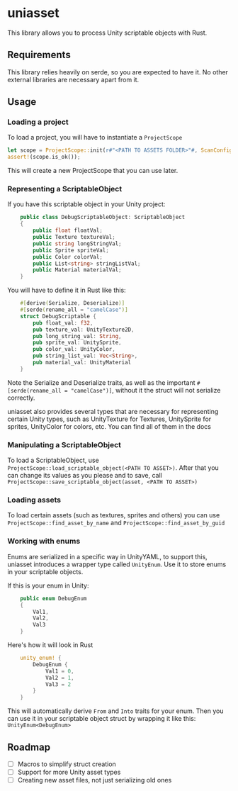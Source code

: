 ﻿# uniasset

This library allows you to process Unity scriptable objects with Rust.

## Requirements

This library relies heavily on serde, so you are expected to have it.
No other external libraries are necessary apart from it.

## Usage

### Loading a project

To load a project, you will have to instantiate a `ProjectScope`

```rust
let scope = ProjectScope::init(r#"<PATH TO ASSETS FOLDER>"#, ScanConfig::default());
assert!(scope.is_ok());
```
This will create a new ProjectScope that you can use later.

### Representing a ScriptableObject

If you have this scriptable object in your Unity project:

```csharp
    public class DebugScriptableObject: ScriptableObject
    {
        public float floatVal;
        public Texture textureVal;
        public string longStringVal;
        public Sprite spriteVal;
        public Color colorVal;
        public List<string> stringListVal;
        public Material materialVal;
    }
```

You will have to define it in Rust like this:

```rust
    #[derive(Serialize, Deserialize)]
    #[serde(rename_all = "camelCase")]
    struct DebugScriptable {
        pub float_val: f32,
        pub texture_val: UnityTexture2D,
        pub long_string_val: String,
        pub sprite_val: UnitySprite,
        pub color_val: UnityColor,
        pub string_list_val: Vec<String>,
        pub material_val: UnityMaterial
    }
```

Note the Serialize and Deserialize traits, as well as the important `#[serde(rename_all = "camelCase")]`, without
it the struct will not serialize correctly.

uniasset also provides several types that are necessary for representing certain Unity types, such as UnityTexture for Textures, UnitySprite for sprites, UnityColor for colors, etc. You can find all of them in the docs

### Manipulating a ScriptableObject

To load a ScriptableObject, use `ProjectScope::load_scriptable_object(<PATH TO ASSET>)`. After that you can
change its values as you please and to save, call `ProjectScope::save_scriptable_object(asset, <PATH TO ASSET>)`

### Loading assets

To load certain assets (such as textures, sprites and others) you can use `ProjectScope::find_asset_by_name` and `ProjectScope::find_asset_by_guid`

### Working with enums

Enums are serialized in a specific way in UnityYAML, to support this, uniasset introduces a wrapper type called `UnityEnum`. Use it to store
enums in your scriptable objects.

If this is your enum in Unity:

```csharp
    public enum DebugEnum
    {
        Val1,
        Val2,
        Val3
    }
```

Here's how it will look in Rust

```rust
    unity_enum! {
        DebugEnum {
            Val1 = 0,
            Val2 = 1,
            Val3 = 2
        }
    }
```

This will automatically derive `From` and `Into` traits for your enum. Then you can use it in your scriptable object struct by wrapping it
like this: `UnityEnum<DebugEnum>`

## Roadmap

 * [ ] Macros to simplify struct creation
 * [ ] Support for more Unity asset types
 * [ ] Creating new asset files, not just serializing old ones
